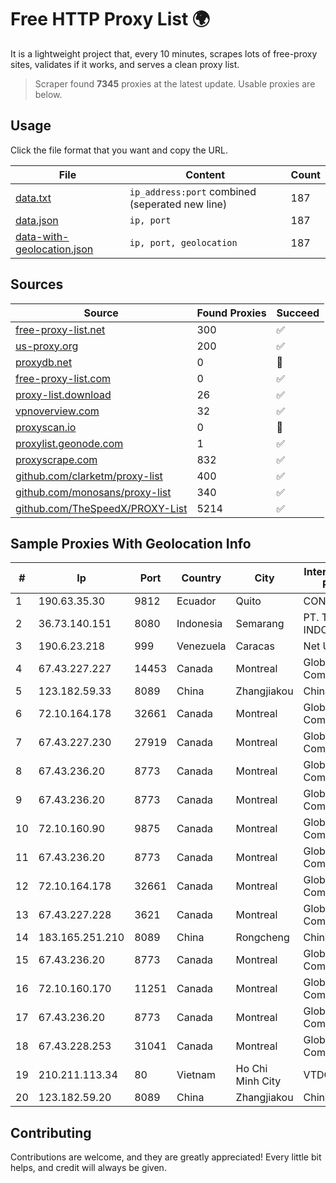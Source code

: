 
# Free HTTP Proxy List 🌍

It is a lightweight project that, every 10 minutes, scrapes lots of free-proxy sites, validates if it works, and serves a clean proxy list.


> Scraper found **7345** proxies at the latest update. Usable proxies are below.

## Usage

Click the file format that you want and copy the URL.


|File|Content|Count|
|----|-------|-----|
|[data.txt](https://raw.githubusercontent.com/themiralay/Proxy-List-World/master/data.txt)|`ip_address:port` combined (seperated new line)|187|
|[data.json](https://raw.githubusercontent.com/themiralay/Proxy-List-World/master/data.json)|`ip, port`|187|
|[data-with-geolocation.json](https://raw.githubusercontent.com/themiralay/Proxy-List-World/master/data-with-geolocation.json)|`ip, port, geolocation`|187|

## Sources

|Source|Found Proxies|Succeed|
|------|-------------|-------|
|[free-proxy-list.net](https://free-proxy-list.net)|300|✅|
|[us-proxy.org](https://www.us-proxy.org)|200|✅|
|[proxydb.net](http://proxydb.net)|0|🚫|
|[free-proxy-list.com](https://free-proxy-list.com/?page=&port=&type%5B%5D=http&type%5B%5D=https&up_time=0&search=Search)|0|✅|
|[proxy-list.download](https://www.proxy-list.download/HTTP)|26|✅|
|[vpnoverview.com](https://vpnoverview.com/privacy/anonymous-browsing/free-proxy-servers)|32|✅|
|[proxyscan.io](https://www.proxyscan.io)|0|🚫|
|[proxylist.geonode.com](https://proxylist.geonode.com/api/proxy-list?limit=300&page=1&sort_by=lastChecked&sort_type=desc&protocols=http,https)|1|✅|
|[proxyscrape.com](https://api.proxyscrape.com/v2/?request=displayproxies&protocol=http&timeout=10000&country=all&ssl=all&anonymity=all)|832|✅|
|[github.com/clarketm/proxy-list](https://raw.githubusercontent.com/clarketm/proxy-list/master/proxy-list-raw.txt)|400|✅|
|[github.com/monosans/proxy-list](https://raw.githubusercontent.com/monosans/proxy-list/main/proxies/http.txt)|340|✅|
|[github.com/TheSpeedX/PROXY-List](https://raw.githubusercontent.com/TheSpeedX/PROXY-List/master/http.txt)|5214|✅|


## Sample Proxies With Geolocation Info

|#|Ip|Port|Country|City|Internet Service Provider|
|-|--|----|-------|----|-------------------------|
|1|190.63.35.30|9812|Ecuador|Quito|CONECEL|
|2|36.73.140.151|8080|Indonesia|Semarang|PT. TELKOM INDONESIA|
|3|190.6.23.218|999|Venezuela|Caracas|Net Uno|
|4|67.43.227.227|14453|Canada|Montreal|GloboTech Communications|
|5|123.182.59.33|8089|China|Zhangjiakou|China Telecom|
|6|72.10.164.178|32661|Canada|Montreal|GloboTech Communications|
|7|67.43.227.230|27919|Canada|Montreal|GloboTech Communications|
|8|67.43.236.20|8773|Canada|Montreal|GloboTech Communications|
|9|67.43.236.20|8773|Canada|Montreal|GloboTech Communications|
|10|72.10.160.90|9875|Canada|Montreal|GloboTech Communications|
|11|67.43.236.20|8773|Canada|Montreal|GloboTech Communications|
|12|72.10.164.178|32661|Canada|Montreal|GloboTech Communications|
|13|67.43.227.228|3621|Canada|Montreal|GloboTech Communications|
|14|183.165.251.210|8089|China|Rongcheng|Chinanet|
|15|67.43.236.20|8773|Canada|Montreal|GloboTech Communications|
|16|72.10.160.170|11251|Canada|Montreal|GloboTech Communications|
|17|67.43.236.20|8773|Canada|Montreal|GloboTech Communications|
|18|67.43.228.253|31041|Canada|Montreal|GloboTech Communications|
|19|210.211.113.34|80|Vietnam|Ho Chi Minh City|VTDC|
|20|123.182.59.20|8089|China|Zhangjiakou|China Telecom|



## Contributing

Contributions are welcome, and they are greatly appreciated! Every
little bit helps, and credit will always be given.

